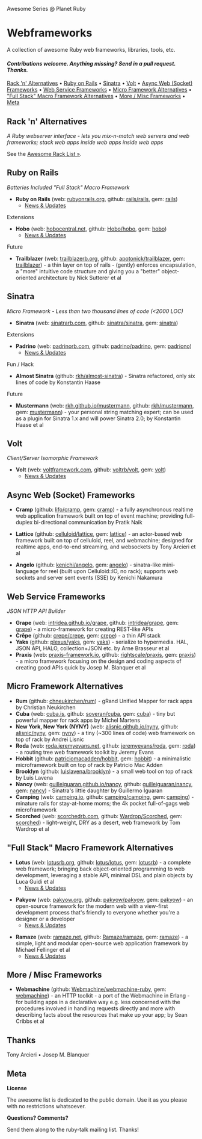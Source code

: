 Awesome Series @ Planet Ruby


# Webframeworks

A collection of awesome Ruby web frameworks, libraries, tools, etc.


#### _Contributions welcome. Anything missing? Send in a pull request. Thanks._


[Rack 'n' Alternatives](#rack-n-alternatives) •
[Ruby on Rails](#ruby-on-rails) •
[Sinatra](#sinatra) •
[Volt](#volt) •
[Async Web (Socket) Frameworks](#async-web-socket-frameworks) •
[Web Service Frameworks](#web-service-frameworks) •
[Micro Framework Alternatives](#micro-framework-alternatives) •
["Full Stack" Macro Framework Alternatives](#full-stack-macro-framework-alternatives) •
[More / Misc Frameworks](#more--misc-frameworks) •
[Meta](#meta)

<!--
Note: :gem: stands for the RubyGems page, :octocat: stands for the GitHub page and :book: stands for the RubyDoc page.
-->

## Rack 'n' Alternatives

_A Ruby webserver interface - lets you mix-n-match web servers and web frameworks; stack web apps inside web apps inside web apps_

See the [Awesome Rack List »](https://github.com/planetruby/awesome-rack).


## Ruby on Rails

_Batteries Included "Full Stack" Macro Framework_

- **Ruby on Rails** (web: [rubyonrails.org](http://rubyonrails.org), github: [rails/rails](https://github.com/rails/rails), gem: [rails](https://rubygems.org/gems/rails))
    - [News & Updates](http://weblog.rubyonrails.org)

Extensions

- **Hobo** (web: [hobocentral.net](http://hobocentral.net), github: [Hobo/hobo](https://github.com/Hobo/hobo), gem: [hobo](https://rubygems.org/gems/hobo))
    - [News & Updates](http://hobocentral.net/blog)

Future

- **Trailblazer** (web: [trailblazerb.org](http://trailblazerb.org), github: [apotonick/trailblazer](https://github.com/apotonick/trailblazer), gem: [trailblazer](https://rubygems.org/gems/trailblazer)) - a thin layer on top of rails - (gently) enforces encapsulation, a "more" intuitive code structure and giving you a "better" object-oriented architecture by Nick Sutterer et al



## Sinatra

_Micro Framework - Less than two thousand lines of code (<2000 LOC)_

- **Sinatra** (web: [sinatrarb.com](http://sinatrarb.com), github: [sinatra/sinatra](https://github.com/sinatra), gem: [sinatra](https://rubygems.org/gems/sinatra))

Extensions

- **Padrino** (web: [padrinorb.com](http://padrinorb.com), github: [padrino/padrino](https://github.com/padrino), gem:  [padriono](https://rubygems.org/gems/padrino))
    - [News & Updates](http://www.padrinorb.com/blog)

Fun / Hack

- **Almost Sinatra** (github: [rkh/almost-sinatra](https://github.com/rkh/almost-sinatra)) - Sinatra refactored, only six lines of code by Konstantin Haase

Future

- **Mustermann** (web: [rkh.github.io/mustermann](http://rkh.github.io/mustermann), github: [rkh/mustermann](https://github.com/rkh/mustermann), gem: [mustermann](https://rubygems.org/gems/mustermann))  - your personal string matching expert; can be used as a plugin for Sinatra 1.x and will power Sinatra 2.0; by Konstantin Haase et al


## Volt

_Client/Server Isomorphic Framework_

- **Volt** (web: [voltframework.com](http://voltframework.com), github: [voltrb/volt](https://github.com/voltrb), gem: [volt](https://rubygems.org/gems/volt))
    - [News & Updates](http://voltframework.com/blog)

## Async Web (Socket) Frameworks

- **Cramp** (github: [lifo/cramp](https://github.com/lifo/cramp), gem: [cramp](https://rubygems.org/gems/cramp)) - a fully asynchronous realtime web application framework built on top of event machine; providing full-duplex bi-directional communication by Pratik Naik

- **Lattice** (github: [celluloid/lattice](https://github.com/celluloid/lattice), gem: [lattice](https://rubygems.org/gems/lattice)) -  an actor-based web framework built on top of celluloid, reel, and webmachine; designed for realtime apps, end-to-end streaming, and websockets by Tony Arcieri et al

- **Angelo** (github: [kenichi/angelo](https://github.com/kenichi/angelo), gem: [angelo](https://rubygems.org/gems/angelo)) - sinatra-like mini-language for reel (built upon Celluloid::IO, no rack);  supports web sockets and server sent events (SSE) by Kenichi Nakamura



## Web Service Frameworks

_JSON HTTP API Builder_

- **Grape** (web: [intridea.github.io/grape](http://intridea.github.io/grape), github:  [intridea/grape](https://github.com/intridea/grape), gem: [grape](https://rubygems.org/gems/grape)) - a micro-framework for creating REST-like APIs
- **Crêpe** (github: [crepe/crepe](https://github.com/crepe), gem: [crepe](https://rubygems.org/gems/crepe)) - a thin API stack
- **Yaks** (github: [plexus/yaks](https://github.com/plexus/yaks), gem: [yaks](https://rubygems.org/gems/yaks)) - serialize to hypermedia. HAL, JSON API, HALO, collection+JSON etc. by Arne Brasseur et al
- **Praxis** (web: [praxis-framework.io](http://praxis-framework.io), github: [rightscale/praxis](https://github.com/rightscale/praxis), gem: [praxis](https://rubygems.org/gems/praxis)) - a micro framework focusing on the design and coding aspects of creating good APIs quick by Josep M. Blanquer et al

## Micro Framework Alternatives

- **Rum** (github: [chneukirchen/rum](https://github.com/chneukirchen/rum)) - gRand Unified Mapper for rack apps by Christian Neukirchen
- **Cuba** (web: [cuba.is](http://cuba.is), github: [soveran/cuba](https://github.com/soveran/cuba), gem: [cuba](https://rubygems.org/gems/cuba)) - tiny but powerful mapper for rack apps by Michel Martens
- **New York, New York (NYNY)** (web: [alisnic.github.io/nyny](http://alisnic.github.io/nyny), github:  [alisnic/nyny](https://github.com/alisnic/nyny), gem: [nyny](https://rubygems.org/gems/nyny))  -  a tiny (~300 lines of code) web framework on top of rack by Andrei Lisnic
- **Roda** (web: [roda.jeremyevans.net](http://roda.jeremyevans.net), github: [jeremyevans/roda](https://github.com/jeremyevans/roda), gem: [roda](https://rubygems.org/gems/roda))  - a routing tree web framework toolkit by Jeremy Evans
- **Hobbit** (github: [patriciomacadden/hobbit](https://github.com/patriciomacadden/hobbit), gem:  [hobbit](https://rubygems.org/gems/hobbit)) - a minimalistic microframework built on top of rack by Patricio Mac Adden
- **Brooklyn** (github: [luislavena/brooklyn](https://github.com/luislavena/brooklyn)) - a small web tool on top of rack by Luis Lavena
- **Nancy** (web: [guilleiguaran.github.io/nancy](http://guilleiguaran.github.io/nancy), github: [guilleiguaran/nancy](https://github.com/guilleiguaran/nancy), gem: [nancy](https://rubygems.org/gems/nancy)) - Sinatra's little daughter by Guillermo Iguaran
- **Camping** (web: [camping.io](http://camping.io), github: [camping/camping](https://github.com/camping/camping), gem: [camping](https://rubygems.org/gems/camping)) - minature rails for stay-at-home moms; the 4k pocket full-of-gags web microframework
- **Scorched** (web: [scorchedrb.com](http://scorchedrb.com), github: [Wardrop/Scorched](https://github.com/Wardrop/Scorched), gem: [scorched](https://rubygems.org/gems/scorched))  -  light-weight, DRY as a desert, web framework by Tom Wardrop et al


<!--
   more
   Kenji  - https://github.com/kballenegger/kenji    ??
 -->



## "Full Stack" Macro Framework Alternatives

- **Lotus** (web: [lotusrb.org](http://lotusrb.org), github: [lotus/lotus](https://github.com/lotus/lotus), gem: [lotusrb](https://rubygems.org/gems/lotusrb))  - a complete web framework; bringing back object-oriented programming to web development, leveraging a stable API, minimal DSL and plain objects  by Luca Guidi et al
    - [News & Updates](http://lotusrb.org/blog)

<!-- new list -->

- **Pakyow** (web: [pakyow.org](http://pakyow.org), github: [pakyow/pakyow](https://github.com/pakyow/pakyow), gem:  [pakyow](https://rubygems.org/gems/pakyow)) - an open-source framework for the modern web with a view-first development process that's friendly to everyone whether you're a designer or a developer
    - [News & Updates](http://pakyow.org/blog)

<!-- new list -->

- **Ramaze** (web: [ramaze.net](http://ramaze.net), github: [Ramaze/ramaze](https://github.com/Ramaze/ramaze), gem: [ramaze](https://rubygems.org/gems/ramaze)) - a simple, light and modular open-source web application framework by Michael Fellinger et al
    - [News & Updates](http://ramaze.net/blog)

## More / Misc Frameworks

- **Webmachine** (github: [Webmachine/webmachine-ruby](https://github.com/Webmachine/webmachine-ruby), gem: [webmachine](https://rubygems.org/gems/webmachine)) - an HTTP toolkit - a port of the Webmachine in Erlang - for building apps in a declarative way e.g. less concerned with the procedures involved in handling requests directly and more with describing facts about the resources that make up your app; by Sean Cribbs et al



## Thanks

Tony Arcieri • Josep M. Blanquer

## Meta

**License**

The awesome list is dedicated to the public domain. Use it as you please with no restrictions whatsoever.

**Questions? Comments?**

Send them along to the ruby-talk mailing list. Thanks!
